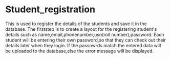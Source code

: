 # Student_registration
This is used to register the details of the students and save it in the database.
The firststep  is to create a layout for the registering student's details such as name,email,phonenumber,usn(roll number),password.
Each student will be entering their own password,so that they can check out their details later when they login.
If the passowrds match the entered data will be uploaded to the database,else the error message will be displayed. 
